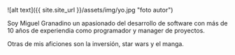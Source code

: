 ![alt text]({{ site.site_url }}/assets/img/yo.jpg "foto autor")

Soy Miguel Granadino un apasionado del desarrollo de software con más de 10 años de experiendia como programador y manager de proyectos. 

Otras de mis aficiones son la inversión, star wars y el manga.

